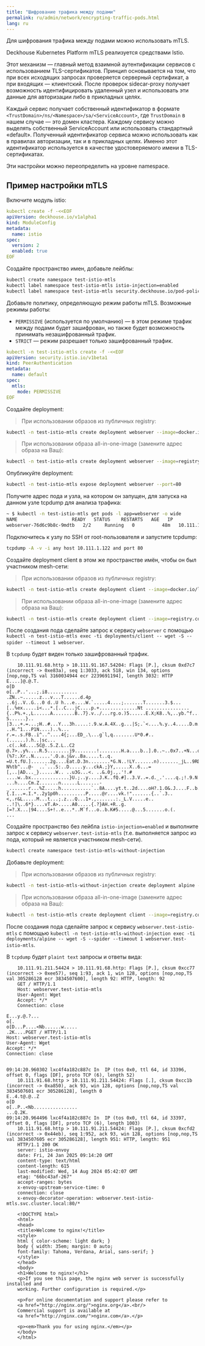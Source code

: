 ```yaml
---
title: "Шифрование трафика между подами"
permalink: ru/admin/network/encrypting-traffic-pods.html
lang: ru
---
```


Для шифрования трафика между подами можно использовать mTLS.

Deckhouse Kubernetes Platform mTLS реализуется средствами Istio.

<!-- Перенесено с минорными изменениями из https://deckhouse.ru/products/kubernetes-platform/documentation/latest/modules/istio/#mutual-tls -->

Этот механизм — главный метод взаимной аутентификации сервисов с использованием TLS-сертификатов.
Принцип основывается на том, что при всех исходящих запросах проверяется серверный сертификат, а при входящих — клиентский.
После проверок sidecar-proxy получает возможность идентифицировать удаленный узел и использовать эти данные для авторизации либо в прикладных целях.

Каждый сервис получает собственный идентификатор в формате `<TrustDomain>/ns/<Namespace>/sa/<ServiceAccount>`, где `TrustDomain` в нашем случае — это домен кластера.
Каждому сервису можно выделять собственный ServiceAccount или использовать стандартный «default».
Полученный идентификатор сервиса можно использовать как в правилах авторизации, так и в прикладных целях.
Именно этот идентификатор используется в качестве удостоверяемого имени в TLS-сертификатах.

Эти настройки можно переопределить на уровне namespace.

## Пример настройки mTLS

<!-- взято и немного изменено из ПМИ от архитекторов-->

Включите модуль istio:

```yaml
kubectl create -f -<<EOF
apiVersion: deckhouse.io/v1alpha1
kind: ModuleConfig
metadata:
  name: istio
spec:
  version: 2
  enabled: true
EOF
```

Создайте пространство имен, добавьте лейблы:

```bash
kubectl create namespace test-istio-mtls
kubectl label namespace test-istio-mtls istio-injection=enabled
kubectl label namespace test-istio-mtls security.deckhouse.io/pod-policy=privileged
```

Добавьте политику, определяющую режим работы  mTLS.
Возможные режимы работы:

- `PERMISSIVE` (используется по умолчанию) — в этом режиме трафик между подами будет зашифрован, но также будет возможность принимать незашифрованный трафик.
- `STRICT` — режим разрешает только зашифрованный трафик.

```yaml
kubectl -n test-istio-mtls create -f -<<EOF
apiVersion: security.istio.io/v1beta1
kind: PeerAuthentication
metadata:
  name: default
spec:
  mtls:
    mode: PERMISSIVE
EOF
```

Создайте deployment:

> При использовании образов из публичных registry:

```bash
kubectl -n test-istio-mtls create deployment webserver --image=docker.io/library/nginx:1.26-alpine --port 80
```

> При использовании образа all-in-one-image (замените адрес образа на Ваш):

```bash
kubectl -n test-istio-mtls create deployment webserver --image=registry.company.network/localrepo/all-in-one-image:0.1 --port 80 -- /bin/sh -c 'nginx -g "daemon off;"'
```

Опубликуйте deployment:

```bash
kubectl -n test-istio-mtls expose deployment webserver --port=80
```

Получите адрес пода и узла, на котором он запущен, для запуска на данном узле tcpdump для анализа трафика:

```bash
~ $ kubectl -n test-istio-mtls get pods -l app=webserver -o wide
NAME                    READY   STATUS    RESTARTS   AGE   IP             NODE                                        NOMINATED NODE   READINESS GATES
webserver-76d6c9b8c-9mdtb   2/2     Running   0          48m   10.111.1.122   test-worker-e36e4712-5948b-sp9t8   <none>           <none>
```

Подключитесь к узлу по SSH от root-пользователя и запустите tcpdump:

```bash
tcpdump -A -v -i any host 10.111.1.122 and port 80
```

Создайте deployment client в этом же пространстве имён, чтобы он был участником mesh-сети:

> При использовании образов из публичных registry:

```bash
kubectl -n test-istio-mtls create deployment client --image=docker.io/library/alpine:3.21 -- /bin/sh -c "sleep infinity"
```

> При использовании образа all-in-one-image (замените адрес образа на Ваш):

```bash
kubectl -n test-istio-mtls create deployment client --image=registry.company.network/localrepo/all-in-one-image:0.1 -- /bin/sh -c "sleep infinity"
```

После создания пода сделайте запрос к сервису `webserver` с помощью `kubectl -n test-istio-mtls exec -ti deployments/client -- wget -S --spider --timeout 1 webserver`.

В `tcpdump` будет виден только зашифрованный трафик.

```shell
    10.111.91.68.http > 10.111.91.167.54204: Flags [P.], cksum 0xd7c7 (incorrect -> 0xe83a), seq 1:3033, ack 518, win 134, options [nop,nop,TS val 3160034944 ecr 2239691194], length 3032: HTTP
E....]@.@.T.
o[D
o[..P..'...;.i8...........
.ZN..~......z...v...T......d.4p
..6j..V..G...0 d..U h...e....W.`.....4....;.......T.......3.$... [..%ex.....i<...*.[..C...jC....p.+..............Nt	................{..P%.+.,L......A........B..7}.v../...rg.o.)5......E.X;K8..%,..yb.^f...^+..Ble.j..w3 S......}..	|3...+.=...;H..#...Y...3h.....:.9.w.A.4X..g...|S;.`<....%.y..4.....D.m...../6.7[.......!+.J........2._r.D.C>`.3A..... ..H.^1...P1N....)..%...	r.=..s.FB..i^..^....4{;...ED_.\...g`l,q........U*0.#..(......).h..|sc...
.c(..kd....5C@..5.Z.L..C2 @.7>..y%....R.5........j9........!........H.a....b..].0..~..0x7..+N...o.6........	(%7:.Xr..N......'.O.a.j&v..Ba.....t..q.	=U.t.fU.].......2g....Eat.D.3n........*G.N..!LY.......n)......._jL..9RD..gT.lX..p&..=.d..Tq%....qF`.....'..|..$!g..j.d. N%tb^...@-	..`...S:..D.....y...ckA.;}Y,.....X..6...=[,..|AD..._}......W.. ..u3G...<. ..&.0j.,.'!.#	....w..bx..............}U.;..y....J.K..fQ.#]..3.V..=.d._.'....q.;!.9.N......n.7.Zi.>....@...].u.A}.;.....c..s......d.*=..G..9......Nt@....v..s.>.
...h....Cm.Z.......n......L.......-_.......r...%Z.....h...........`..8A....yt.t..2d....oH?.1.O&.J....F..b.OV.............E1H..%~..2.H..{.I...=.I.*..2y1p0h..........P.....@r....vk.!".......{..`.3..<,.r&L.....M...t...;.z...Q...1+.,.......:._L.V.....e.. ..!]\..6*}....vT.A>.....A0.....{.?}AH.+R..g.[=?.X...|94....S+!..e...*..M`f...o..b.K#5.....@...5.......o.(.
...
```

Создайте пространство без лейбла `istio-injection=enabled` и выполните запрос к сервису `webserver.test-istio-mtls` (т.е. выполняется запрос из пода, который не является участником mesh-сети).

```bash
kubectl create namespace test-istio-mtls-without-injection
```

Добавьте deployment:

> При использовании образов из публичных registry:

```bash
kubectl -n test-istio-mtls-without-injection create deployment alpine --image=docker.io/library/alpine:3.21 -- /bin/sh -c "sleep infinity"
```

> При использовании образа all-in-one-image (замените адрес образа на Ваш):

```bash
kubectl -n test-istio-mtls create deployment client --image=registry.company.network/localrepo/all-in-one-image:0.1 -- /bin/sh -c "sleep infinity"
```

После создания пода сделайте запрос к сервису `webserver.test-istio-mtls` с помощью `kubectl -n test-istio-mtls-without-injection exec -ti deployments/alpine -- wget -S --spider --timeout 1 webserver.test-istio-mtls`.

В `tcpdump` будет `plaint text` запросы и ответы вида:

```shell
    10.111.91.211.54424 > 10.111.91.68.http: Flags [P.], cksum 0xcc77 (incorrect -> 0xee57), seq 1:93, ack 1, win 128, options [nop,nop,TS val 305286128 ecr 3834507600], length 92: HTTP, length: 92
	GET / HTTP/1.1
	Host: webserver.test-istio-mtls
	User-Agent: Wget
	Accept: */*
	Connection: close

E...y.@.?...
o[.
o[D...P....<Nb......w.....
.2K....PGET / HTTP/1.1
Host: webserver.test-istio-mtls
User-Agent: Wget
Accept: */*
Connection: close


09:14:20.960302 lxc4f4a182c887c In  IP (tos 0x0, ttl 64, id 33396, offset 0, flags [DF], proto TCP (6), length 52)
    10.111.91.68.http > 10.111.91.211.54424: Flags [.], cksum 0xcc1b (incorrect -> 0xa850), ack 93, win 128, options [nop,nop,TS val 3834507601 ecr 305286128], length 0
E..4.t@.@..Z
o[D
o[..P..<Nb................
...Q.2K.
09:14:20.964496 lxc4f4a182c887c In  IP (tos 0x0, ttl 64, id 33397, offset 0, flags [DF], proto TCP (6), length 1003)
    10.111.91.68.http > 10.111.91.211.54424: Flags [P.], cksum 0xcfd2 (incorrect -> 0x44eb), seq 1:952, ack 93, win 128, options [nop,nop,TS val 3834507605 ecr 305286128], length 951: HTTP, length: 951
	HTTP/1.1 200 OK
	server: istio-envoy
	date: Fri, 24 Jan 2025 09:14:20 GMT
	content-type: text/html
	content-length: 615
	last-modified: Wed, 14 Aug 2024 05:42:07 GMT
	etag: "66bc43af-267"
	accept-ranges: bytes
	x-envoy-upstream-service-time: 0
	connection: close
	x-envoy-decorator-operation: webserver.test-istio-mtls.svc.cluster.local:80/*

	<!DOCTYPE html>
	<html>
	<head>
	<title>Welcome to nginx!</title>
	<style>
	html { color-scheme: light dark; }
	body { width: 35em; margin: 0 auto;
	font-family: Tahoma, Verdana, Arial, sans-serif; }
	</style>
	</head>
	<body>
	<h1>Welcome to nginx!</h1>
	<p>If you see this page, the nginx web server is successfully installed and
	working. Further configuration is required.</p>

	<p>For online documentation and support please refer to
	<a href="http://nginx.org/">nginx.org</a>.<br/>
	Commercial support is available at
	<a href="http://nginx.com/">nginx.com</a>.</p>

	<p><em>Thank you for using nginx.</em></p>
	</body>
	</html>
```
